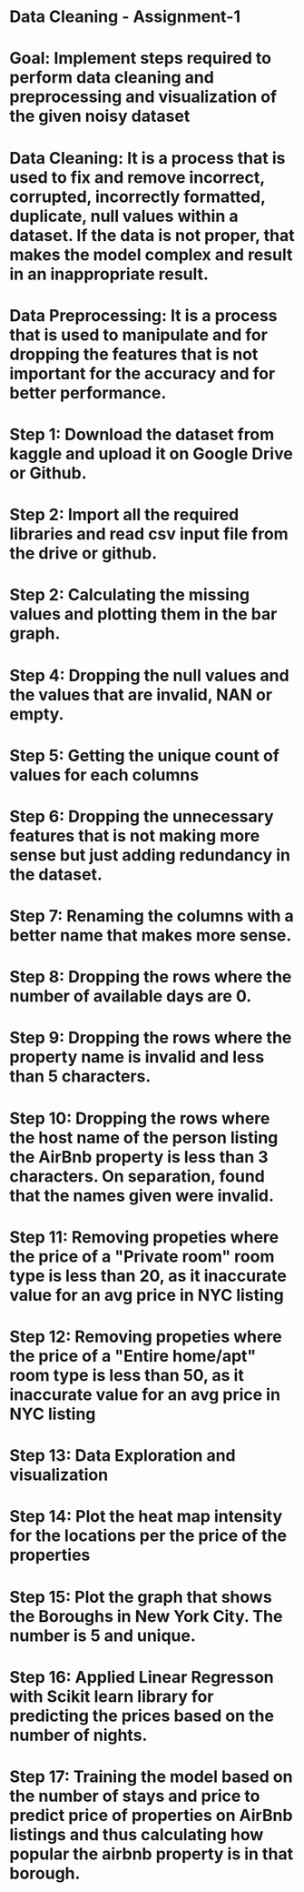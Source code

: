 # Data Cleaning - Assignment-1

# Goal: Implement steps required to perform data cleaning and preprocessing and visualization of the given noisy dataset

# Data Cleaning: It is a process that is used to fix and remove incorrect, corrupted, incorrectly formatted, duplicate, null values within a dataset. If the data is not proper, that makes the model complex and result in an inappropriate result.

# Data Preprocessing: It is a process that is used to manipulate and for dropping the features that is not important for the accuracy and for better performance.

# Step 1: Download the dataset from kaggle and upload it on Google Drive or Github.
# Step 2: Import all the required libraries and read csv input file from the drive or github.
# Step 2: Calculating the missing values and plotting them in the bar graph.
# Step 4: Dropping the null values and the values that are invalid, NAN or empty.
# Step 5: Getting the unique count of values for each columns
# Step 6: Dropping the unnecessary features that is not making more sense but just adding redundancy in the dataset.
# Step 7: Renaming the columns with a better name that makes more sense.
# Step 8: Dropping the rows where the number of available days are 0.
# Step 9: Dropping the rows where the property name is invalid and less than 5 characters.
# Step 10: Dropping the rows where the host name of the person listing the AirBnb property is less than 3 characters. On separation, found that the names given were invalid.
# Step 11: Removing propeties where the price of a "Private room" room type is less than 20, as it inaccurate value for an avg price in NYC listing
# Step 12: Removing propeties where the price of a "Entire home/apt" room type is less than 50, as it inaccurate value for an avg price in NYC listing

# Step 13: Data Exploration and visualization
# Step 14: Plot the heat map intensity for the locations per the price of the properties
# Step 15: Plot the graph that shows the Boroughs in New York City. The number is 5 and unique.
# Step 16: Applied Linear Regresson with Scikit learn library for predicting the prices based on the number of nights.
# Step 17: Training the model based on the number of stays and price to predict price of properties on AirBnb listings and thus calculating how popular the airbnb property is in that borough.
